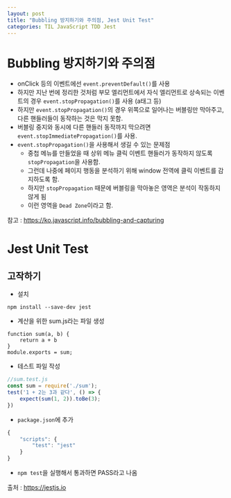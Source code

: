 ```yaml
---
layout: post
title: "Bubbling 방지하기와 주의점, Jest Unit Test"
categories: TIL JavaScript TDD Jest
---
```


# Bubbling 방지하기와 주의점

- onClick 등의 이벤트에선 `event.preventDefault()`를 사용
- 하지만 지난 번에 정리한 것처럼 부모 엘리먼트에서 자식 엘리먼트로 상속되는 이벤트의 경우 `event.stopPropagation()`를 사용 (a태그 등)
- 하지만 `event.stopPropagation()`의 경우 위쪽으로 일어나는 버블링만 막아주고, 다른 핸들러들이 동작하는 것은 막지 못함.
- 버블링 중지와 동시에 다른 핸들러 동작까지 막으려면 `event.stopImmediatePropagation()`를 사용.
- `event.stopPropagation()`을 사용해서 생길 수 있는 문제점
  - 중첩 메뉴를 만들었을 때 상위 메뉴 클릭 이벤트 핸들러가 동작하지 않도록 `stopPropagation`을 사용함.
  - 그런데 나중에 페이지 행동을 분석하기 위해 window 전역에 클릭 이벤트를 감지하도록 함.
  - 하지만 `stopPropagation` 때문에 버블링을 막아놓은 영역은 분석이 작동하지 않게 됨
  - 이런 영역을 `Dead Zone`이라고 함.

참고 : https://ko.javascript.info/bubbling-and-capturing

# Jest Unit Test

## 고작하기

- 설치

```
npm install --save-dev jest
```

- 계산을 위한 sum.js라는 파일 생성

```JavaScrip처
function sum(a, b) {
    return a + b
}
module.exports = sum;
```

- 테스트 파일 작성

```JavaScript
//sum.test.js
const sum = require('./sum');
test('1 + 2는 3과 같다', () => {
    expect(sum(1, 2)).toBe(3);
})
```

- `package.json`에 추가

```JavaScript
{
    "scripts": {
        "test": "jest"
    }
}
```

- `npm test`을 실행해서 통과하면 PASS라고 나옴

출처 : https://jestjs.io
